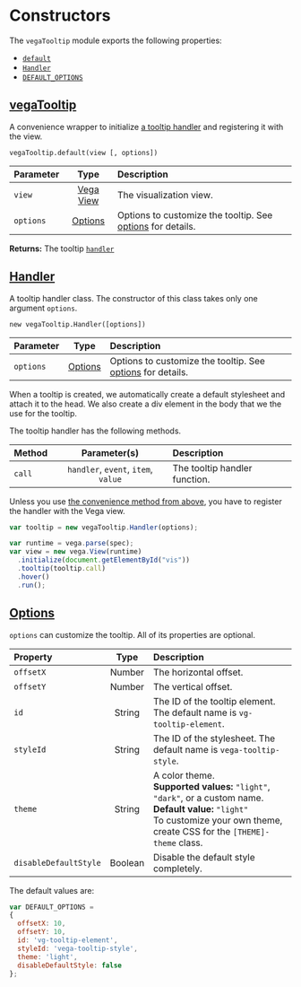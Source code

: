 # Constructors

The `vegaTooltip` module exports the following properties:

* [`default`](#tooltip)
* [`Handler`](#handler)
* [`DEFAULT_OPTIONS`](#options)

## [vegaTooltip](#tooltip)

A convenience wrapper to initialize [a tooltip handler](#handler) and registering it with the view.

`vegaTooltip.default(view [, options])`

| Parameter       | Type           | Description     |
| :-------------- |:--------------:| :-------------- |
| `view`          | [Vega View](vega.github.io/vega/docs/api/view) | The visualization view. |
| `options`       | [Options](#options) | Options to customize the tooltip. See [options](#options) for details. |

__Returns:__ The tooltip [`handler`](#handler)

## [Handler](#handler)

A tooltip handler class. The constructor of this class takes only one argument `options`.

`new vegaTooltip.Handler([options])`

| Parameter       | Type           | Description     |
| :-------------- |:--------------:| :-------------- |
| `options`       | [Options](#options) | Options to customize the tooltip. See [options](#options) for details. |

When a tooltip is created, we automatically create a default stylesheet and attach it to the head. We also create a div element in the body that we the use for the tooltip.

The tooltip handler has the following methods.

| Method          | Parameter(s)   | Description     |
| :-------------- |:--------------:| :-------------- |
| `call`          | `handler`, `event`, `item`, `value` | The tooltip handler function. |

Unless you use [the convenience method from above](#tooltip), you have to register the handler with the Vega view.

```js
var tooltip = new vegaTooltip.Handler(options);

var runtime = vega.parse(spec);
var view = new vega.View(runtime)
  .initialize(document.getElementById("vis"))
  .tooltip(tooltip.call)
  .hover()
  .run();
```

## [Options](#options)

`options` can customize the tooltip. All of its properties are optional.

| Property        | Type           | Description     |
| :-------------- |:--------------:| :-------------- |
| `offsetX`       | Number         | The horizontal offset. |
| `offsetY`       | Number         | The vertical offset. |
| `id`            | String         | The ID of the tooltip element. The default name is `vg-tooltip-element`. |
| `styleId`       | String         | The ID of the stylesheet. The default name is `vega-tooltip-style`. |
| `theme`         | String         | A color theme. <br>__Supported values:__ `"light"`, `"dark"`, or a custom name. <br>__Default value:__ `"light"` <br>To customize your own theme, create CSS for the `[THEME]-theme` class. |
| `disableDefaultStyle` | Boolean  | Disable the default style completely. |

The default values are:

```js
var DEFAULT_OPTIONS =
{
  offsetX: 10,
  offsetY: 10,
  id: 'vg-tooltip-element',
  styleId: 'vega-tooltip-style',
  theme: 'light',
  disableDefaultStyle: false
};
```

